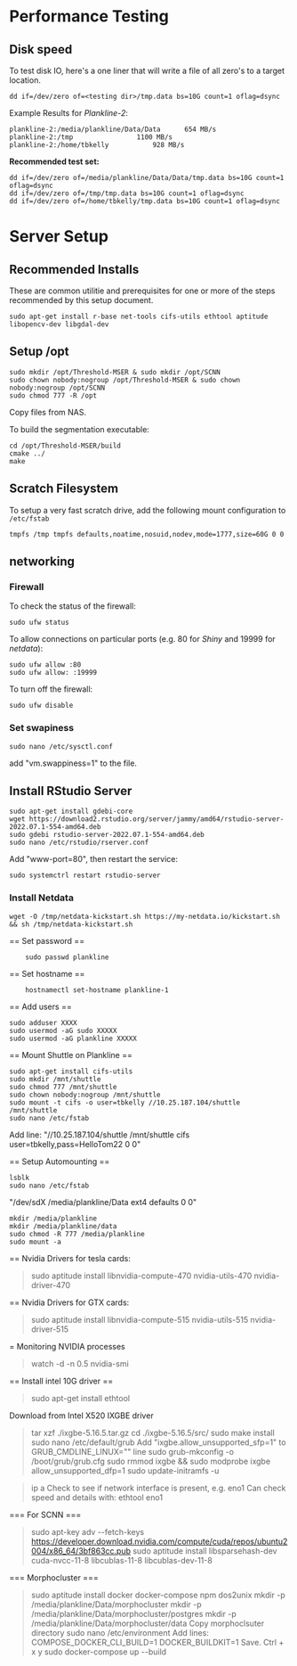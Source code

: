 
# Performance Testing
## Disk speed
To test disk IO, here's a one liner that will write a file of all zero's to a target location.

    dd if=/dev/zero of=<testing dir>/tmp.data bs=10G count=1 oflag=dsync

Example Results for *Plankline-2*:

    plankline-2:/media/plankline/Data/Data		654 MB/s
    plankline-2:/tmp				1100 MB/s
    plankline-2:/home/tbkelly			928 MB/s

**Recommended test set:**

    dd if=/dev/zero of=/media/plankline/Data/Data/tmp.data bs=10G count=1 oflag=dsync
    dd if=/dev/zero of=/tmp/tmp.data bs=10G count=1 oflag=dsync
    dd if=/dev/zero of=/home/tbkelly/tmp.data bs=10G count=1 oflag=dsync

# Server Setup
## Recommended Installs
These are common utilitie and prerequisites for one or more of the steps recommended by this setup document.

    sudo apt-get install r-base net-tools cifs-utils ethtool aptitude libopencv-dev libgdal-dev

## Setup /opt

    sudo mkdir /opt/Threshold-MSER & sudo mkdir /opt/SCNN
    sudo chown nobody:nogroup /opt/Threshold-MSER & sudo chown nobody:nogroup /opt/SCNN
    sudo chmod 777 -R /opt

Copy files from NAS.

To build the segmentation executable:

    cd /opt/Threshold-MSER/build
    cmake ../
    make


## Scratch Filesystem
To setup a very fast scratch drive, add the following mount configuration to `/etc/fstab`

    tmpfs /tmp tmpfs defaults,noatime,nosuid,nodev,mode=1777,size=60G 0 0

## networking
### Firewall
To check the status of the firewall:

    sudo ufw status

To allow connections on particular ports (e.g. 80 for *Shiny* and 19999 for *netdata*):

    sudo ufw allow :80
    sudo ufw allow: :19999

To turn off the firewall:

    sudo ufw disable


### Set swapiness

    sudo nano /etc/sysctl.conf

add "vm.swappiness=1" to the file.



## Install RStudio Server

    sudo apt-get install gdebi-core
    wget https://download2.rstudio.org/server/jammy/amd64/rstudio-server-2022.07.1-554-amd64.deb
    sudo gdebi rstudio-server-2022.07.1-554-amd64.deb
    sudo nano /etc/rstudio/rserver.conf

Add "www-port=80", then restart the service:

    sudo systemctrl restart rstudio-server


### Install Netdata

    wget -O /tmp/netdata-kickstart.sh https://my-netdata.io/kickstart.sh && sh /tmp/netdata-kickstart.sh


== Set password == 
```
    sudo passwd plankline
```

== Set hostname ==
```
    hostnamectl set-hostname plankline-1
```

== Add users ==

    sudo adduser XXXX
    sudo usermod -aG sudo XXXXX
    sudo usermod -aG plankline XXXXX


== Mount Shuttle on Plankline ==

    sudo apt-get install cifs-utils
    sudo mkdir /mnt/shuttle
    sudo chmod 777 /mnt/shuttle
    sudo chown nobody:nogroup /mnt/shuttle
    sudo mount -t cifs -o user=tbkelly //10.25.187.104/shuttle /mnt/shuttle
    sudo nano /etc/fstab

Add line: "//10.25.187.104/shuttle	/mnt/shuttle	cifs	user=tbkelly,pass=HelloTom22	0	0"



== Setup Automounting ==

    lsblk
    sudo nano /etc/fstab

"/dev/sdX	/media/plankline/Data	ext4	defaults	0	0"

    mkdir /media/plankline
    mkdir /media/plankline/data
    sudo chmod -R 777 /media/plankline
    sudo mount -a



== Nvidia Drivers for tesla cards:
> sudo aptitude install libnvidia-compute-470 nvidia-utils-470 nvidia-driver-470

== Nvidia Drivers for GTX cards:
> sudo aptitude install libnvidia-compute-515 nvidia-utils-515 nvidia-driver-515

= Monitoring NVIDIA processes
> watch -d -n 0.5 nvidia-smi



== Install intel 10G driver ==
> sudo apt-get install ethtool

Download from Intel X520 IXGBE driver
> tar xzf ./ixgbe-5.16.5.tar.gz
> cd ./ixgbe-5.16.5/src/
> sudo make install
> sudo nano /etc/default/grub
Add "ixgbe.allow_unsupported_sfp=1" to GRUB_CMDLINE_LINUX="" line
> sudo grub-mkconfig -o /boot/grub/grub.cfg
> sudo rmmod ixgbe && sudo modprobe ixgbe allow_unsupported_dfp=1
> sudo update-initramfs -u

> ip a
Check to see if network interface is present, e.g. eno1
Can check speed and details with:
> ethtool eno1


=== For SCNN  ===
> sudo apt-key adv --fetch-keys https://developer.download.nvidia.com/compute/cuda/repos/ubuntu2004/x86_64/3bf863cc.pub
> sudo aptitude install libsparsehash-dev cuda-nvcc-11-8 libcublas-11-8 libcublas-dev-11-8


=== Morphocluster ===
> sudo aptitude install docker docker-compose npm dos2unix
> mkdir -p /media/plankline/Data/morphocluster
> mkdir -p /media/plankline/Data/morphocluster/postgres
> mkdir -p /media/plankline/Data/morphocluster/data
Copy morphoclsuter directory
> sudo nano /etc/environment
Add lines: 
COMPOSE_DOCKER_CLI_BUILD=1
DOCKER_BUILDKIT=1
Save. Ctrl + x  y
> sudo docker-compose up --build

